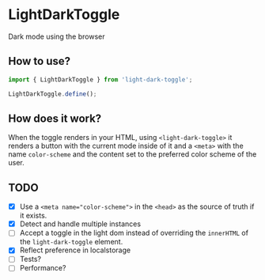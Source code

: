 # LightDarkToggle

Dark mode using the browser

## How to use?

```js
import { LightDarkToggle } from 'light-dark-toggle';

LightDarkToggle.define();
```

## How does it work?

When the toggle renders in your HTML, using `<light-dark-toggle>` it renders a button with the current mode inside of it and a `<meta>` with the name `color-scheme` and the content set to the preferred color scheme of the user.


## TODO

- [x] Use a `<meta name="color-scheme">` in the `<head>` as the source of truth if it exists.
- [x] Detect and handle multiple instances
- [ ] Accept a toggle in the light dom instead of overriding the `innerHTML` of the `light-dark-toggle` element.
- [x] Reflect preference in localstorage
- [ ] Tests?
- [ ] Performance?